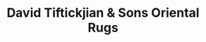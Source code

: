 ---
title: "David Tiftickjian & Sons Oriental Rugs"
url: /williamsville/david-tiftickjian-und-sons-oriental-rugs/
shop: Teppiche
---